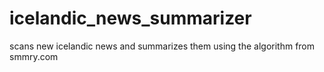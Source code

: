 # icelandic_news_summarizer
scans new icelandic news and summarizes them using the algorithm from smmry.com
